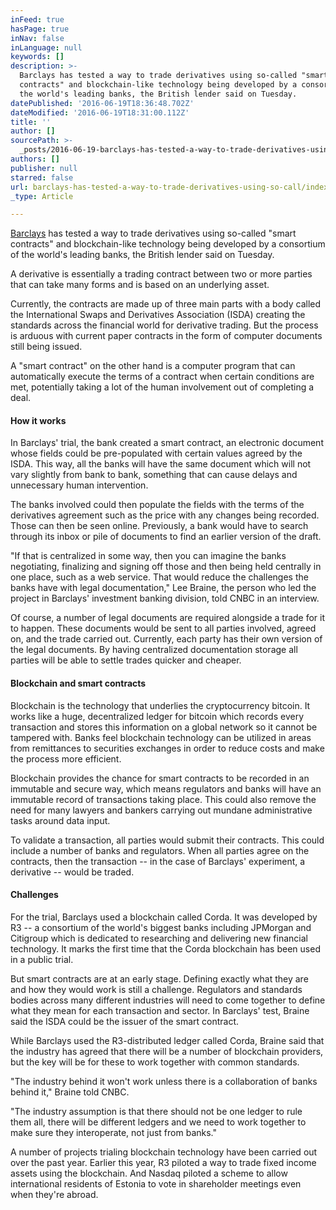 ```yaml
---
inFeed: true
hasPage: true
inNav: false
inLanguage: null
keywords: []
description: >-
  Barclays has tested a way to trade derivatives using so-called "smart
  contracts" and blockchain-like technology being developed by a consortium of
  the world's leading banks, the British lender said on Tuesday.
datePublished: '2016-06-19T18:36:48.702Z'
dateModified: '2016-06-19T18:31:00.112Z'
title: ''
author: []
sourcePath: >-
  _posts/2016-06-19-barclays-has-tested-a-way-to-trade-derivatives-using-so-call.md
authors: []
publisher: null
starred: false
url: barclays-has-tested-a-way-to-trade-derivatives-using-so-call/index.html
_type: Article

---
```

[Barclays][0] has tested a way to trade derivatives using so-called "smart contracts" and blockchain-like technology being developed by a consortium of the world's leading banks, the British lender said on Tuesday.

A derivative is essentially a trading contract between two or more parties that can take many forms and is based on an underlying asset.

Currently, the contracts are made up of three main parts with a body called the International Swaps and Derivatives Association (ISDA) creating the standards across the financial world for derivative trading. But the process is arduous with current paper contracts in the form of computer documents still being issued.

A "smart contract" on the other hand is a computer program that can automatically execute the terms of a contract when certain conditions are met, potentially taking a lot of the human involvement out of completing a deal.

#### How it works

In Barclays' trial, the bank created a smart contract, an electronic document whose fields could be pre-populated with certain values agreed by the ISDA. This way, all the banks will have the same document which will not vary slightly from bank to bank, something that can cause delays and unnecessary human intervention.

The banks involved could then populate the fields with the terms of the derivatives agreement such as the price with any changes being recorded. Those can then be seen online. Previously, a bank would have to search through its inbox or pile of documents to find an earlier version of the draft.

"If that is centralized in some way, then you can imagine the banks negotiating, finalizing and signing off those and then being held centrally in one place, such as a web service. That would reduce the challenges the banks have with legal documentation," Lee Braine, the person who led the project in Barclays' investment banking division, told CNBC in an interview.

Of course, a number of legal documents are required alongside a trade for it to happen. These documents would be sent to all parties involved, agreed on, and the trade carried out. Currently, each party has their own version of the legal documents. By having centralized documentation storage all parties will be able to settle trades quicker and cheaper.

#### Blockchain and smart contracts

Blockchain is the technology that underlies the cryptocurrency bitcoin. It works like a huge, decentralized ledger for bitcoin which records every transaction and stores this information on a global network so it cannot be tampered with. Banks feel blockchain technology can be utilized in areas from remittances to securities exchanges in order to reduce costs and make the process more efficient.

Blockchain provides the chance for smart contracts to be recorded in an immutable and secure way, which means regulators and banks will have an immutable record of transactions taking place. This could also remove the need for many lawyers and bankers carrying out mundane administrative tasks around data input.

To validate a transaction, all parties would submit their contracts. This could include a number of banks and regulators. When all parties agree on the contracts, then the transaction -- in the case of Barclays' experiment, a derivative -- would be traded.

#### Challenges

For the trial, Barclays used a blockchain called Corda. It was developed by R3 -- a consortium of the world's biggest banks including JPMorgan and Citigroup which is dedicated to researching and delivering new financial technology. It marks the first time that the Corda blockchain has been used in a public trial.

But smart contracts are at an early stage. Defining exactly what they are and how they would work is still a challenge. Regulators and standards bodies across many different industries will need to come together to define what they mean for each transaction and sector. In Barclays' test, Braine said the ISDA could be the issuer of the smart contract.

While Barclays used the R3-distributed ledger called Corda, Braine said that the industry has agreed that there will be a number of blockchain providers, but the key will be for these to work together with common standards.

"The industry behind it won't work unless there is a collaboration of banks behind it," Braine told CNBC.

"The industry assumption is that there should not be one ledger to rule them all, there will be different ledgers and we need to work together to make sure they interoperate, not just from banks."

A number of projects trialing blockchain technology have been carried out over the past year. Earlier this year, R3 piloted a way to trade fixed income assets using the blockchain. And Nasdaq piloted a scheme to allow international residents of Estonia to vote in shareholder meetings even when they're abroad.

[0]: http://data.cnbc.com/quotes/BARC-GB
